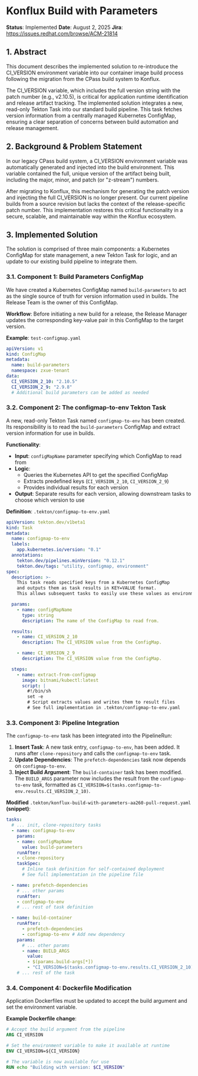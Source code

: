 # Konflux Build with Parameters

**Status**: Implemented
**Date**: August 2, 2025
**Jira**: https://issues.redhat.com/browse/ACM-21814

## 1. Abstract

This document describes the implemented solution to re-introduce the CI_VERSION environment variable into our container image build process following the migration from the CPass build system to Konflux.

The CI_VERSION variable, which includes the full version string with the patch number (e.g., v2.10.5), is critical for application runtime identification and release artifact tracking. The implemented solution integrates a new, read-only Tekton Task into our standard build pipeline. This task fetches version information from a centrally managed Kubernetes ConfigMap, ensuring a clear separation of concerns between build automation and release management.

## 2. Background & Problem Statement

In our legacy CPass build system, a CI_VERSION environment variable was automatically generated and injected into the build environment. This variable contained the full, unique version of the artifact being built, including the major, minor, and patch (or "z-stream") numbers.

After migrating to Konflux, this mechanism for generating the patch version and injecting the full CI_VERSION is no longer present. Our current pipeline builds from a source revision but lacks the context of the release-specific patch number. This implementation restores this critical functionality in a secure, scalable, and maintainable way within the Konflux ecosystem.

## 3. Implemented Solution

The solution is comprised of three main components: a Kubernetes ConfigMap for state management, a new Tekton Task for logic, and an update to our existing build pipeline to integrate them.

### 3.1. Component 1: Build Parameters ConfigMap

We have created a Kubernetes ConfigMap named `build-parameters` to act as the single source of truth for version information used in builds. The Release Team is the owner of this ConfigMap.

**Workflow**: Before initiating a new build for a release, the Release Manager updates the corresponding key-value pair in this ConfigMap to the target version.

**Example**: `test-configmap.yaml`
```yaml
apiVersion: v1
kind: ConfigMap
metadata:
  name: build-parameters
  namespace: zxue-tenant
data:
  CI_VERSION_2_10: "2.10.5"
  CI_VERSION_2_9: "2.9.8"
  # Additional build parameters can be added as needed
```


### 3.2. Component 2: The configmap-to-env Tekton Task

A new, read-only Tekton Task named `configmap-to-env` has been created. Its responsibility is to read the `build-parameters` ConfigMap and extract version information for use in builds.

**Functionality**:
- **Input**: `configMapName` parameter specifying which ConfigMap to read from
- **Logic**:
  - Queries the Kubernetes API to get the specified ConfigMap
  - Extracts predefined keys (`CI_VERSION_2_10`, `CI_VERSION_2_9`)
  - Provides individual results for each version
- **Output**: Separate results for each version, allowing downstream tasks to choose which version to use

**Definition**: `.tekton/configmap-to-env.yaml`
```yaml
apiVersion: tekton.dev/v1beta1
kind: Task
metadata:
  name: configmap-to-env
  labels:
    app.kubernetes.io/version: "0.1"
  annotations:
    tekton.dev/pipelines.minVersion: "0.12.1"
    tekton.dev/tags: "utility, configmap, environment"
spec:
  description: >-
    This task reads specified keys from a Kubernetes ConfigMap
    and outputs them as task results in KEY=VALUE format.
    This allows subsequent tasks to easily use these values as environment variables.

  params:
    - name: configMapName
      type: string
      description: The name of the ConfigMap to read from.

  results:
    - name: CI_VERSION_2_10
      description: The CI_VERSION value from the ConfigMap.

    - name: CI_VERSION_2_9
      description: The CI_VERSION value from the ConfigMap.

  steps:
    - name: extract-from-configmap
      image: bitnami/kubectl:latest
      script: |
        #!/bin/sh
        set -e
        # Script extracts values and writes them to result files
        # See full implementation in .tekton/configmap-to-env.yaml
```


### 3.3. Component 3: Pipeline Integration

The `configmap-to-env` task has been integrated into the PipelineRun:

1. **Insert Task**: A new task entry, `configmap-to-env`, has been added. It runs after `clone-repository` and calls the `configmap-to-env` task.
2. **Update Dependencies**: The `prefetch-dependencies` task now depends on `configmap-to-env`.
3. **Inject Build Argument**: The `build-container` task has been modified. The `BUILD_ARGS` parameter now includes the result from the `configmap-to-env` task, formatted as `CI_VERSION=$(tasks.configmap-to-env.results.CI_VERSION_2_10)`.

**Modified** `.tekton/konflux-build-with-parameters-aa260-pull-request.yaml` **(snippet)**:

```yaml
tasks:
  # ... init, clone-repository tasks
  - name: configmap-to-env
    params:
    - name: configMapName
      value: build-parameters
    runAfter:
    - clone-repository
    taskSpec:
      # Inline task definition for self-contained deployment
      # See full implementation in the pipeline file

  - name: prefetch-dependencies
    # ... other params
    runAfter:
    - configmap-to-env
    # ... rest of task definition

  - name: build-container
    runAfter:
      - prefetch-dependencies
      - configmap-to-env # Add new dependency
    params:
      # ... other params
      - name: BUILD_ARGS
        value:
        - $(params.build-args[*])
        - "CI_VERSION=$(tasks.configmap-to-env.results.CI_VERSION_2_10)"
    # ... rest of the task
```


### 3.4. Component 4: Dockerfile Modification

Application Dockerfiles must be updated to accept the build argument and set the environment variable.

**Example Dockerfile change**:
```dockerfile
# Accept the build argument from the pipeline
ARG CI_VERSION

# Set the environment variable to make it available at runtime
ENV CI_VERSION=${CI_VERSION}

# The variable is now available for use
RUN echo "Building with version: $CI_VERSION"
```
